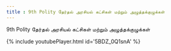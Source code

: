 ```yaml
---
title : 9th Polity தேர்தல் அரசியல் கட்சிகள் மற்றும் அழுத்தக்குழுக்கள்
---
```


9th Polity தேர்தல் அரசியல் கட்சிகள் மற்றும் அழுத்தக்குழுக்கள்



{% include youtubePlayer.html id='5BDZ_0Q1snA' %}
